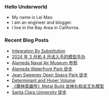 ### Hello Underworld

- My name is Lei Mao.
- I am an engineer and blogger.
- I live in the Bay Area in California.


### Recent Blog Posts

<!-- BLOG-POST-LIST:START -->
- [Integration By Substitution](https://leimao.github.io/blog/Integration-By-Substitution/)
- [2024 年 3 月和 4 月该入手的模型手办](https://leimao.github.io/essay/2024%E5%B9%B43%E6%9C%88%E5%92%8C4%E6%9C%88%E8%AF%A5%E5%85%A5%E6%89%8B%E7%9A%84%E6%A8%A1%E5%9E%8B%E6%89%8B%E5%8A%9E/)
- [Alameda Naval Air Museum 参观](https://leimao.github.io/life/Alameda-Naval-Air-Museum/)
- [Alameda Waterfront Park 徒步](https://leimao.github.io/life/Alameda-Waterfront-Park/)
- [Jean Sweeney Open Space Park 徒步](https://leimao.github.io/life/Jean-Sweeney-Open-Space-Park/)
- [Determinant and Hyper Volume](https://leimao.github.io/blog/Determinant-Hyper-Volume/)
- [《魔神英雄传》Metal Build 龙神丸和龙王丸模型](https://leimao.github.io/essay/%E9%AD%94%E7%A5%9E%E8%8B%B1%E9%9B%84%E4%BC%A0%E9%BE%99%E7%A5%9E%E4%B8%B8%E9%BE%99%E7%8E%8B%E4%B8%B8%E6%A8%A1%E5%9E%8B/)
- [Santa Clara University 徒步](https://leimao.github.io/life/Santa-Clara-University/)
<!-- BLOG-POST-LIST:END -->
